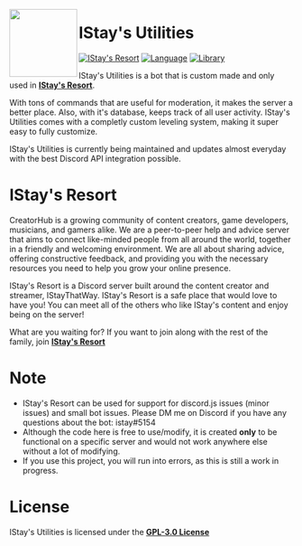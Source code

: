 <a href="https://dsc.gg/istay"><img width="120" height="120" align="left" style="float: left" src="https://i.imgur.com/hlXmbLe.png"></a>
# IStay's Utilities

[![IStay's Resort](https://img.shields.io/discord/713668933433163827?color=%235865F2&logo=discord&logoColor=%23ffffff&style=for-the-badge)](https://discord.gg/creatorhub)
[![Language](https://img.shields.io/github/languages/top/IStayThatWayCoding/istays-utilities?color=f0db4f&logoColor=white&style=for-the-badge)]()
[![Library](https://img.shields.io/badge/library-discord.js-5865f2?style=for-the-badge)](https://discord.js.org/#/)

IStay's Utilities is a bot that is custom made and only used in <a href="https://www.dsc.gg/istay">**IStay's Resort**</a>.

With tons of commands that are useful for moderation, it makes the server a better place. Also, with it's database, keeps track of all user activity. IStay's Utilities comes with a completly custom leveling system, making it super easy to fully customize.

IStay's Utilities is currently being maintained and updates almost everyday with the best Discord API integration possible.

# IStay's Resort

CreatorHub is a growing community of content creators, game developers, musicians, and gamers alike. We are a peer-to-peer help and advice server that aims to connect like-minded people from all around the world, together in a friendly and welcoming environment. We are all about sharing advice, offering constructive feedback, and providing you with the necessary resources you need to help you grow your online presence.

IStay's Resort is a Discord server built around the content creator and streamer, IStayThatWay. IStay's Resort is a safe place that would love to have you! You can meet all of the others who like IStay's content and enjoy being on the server!

What are you waiting for? If you want to join along with the rest of the family, join **[IStay's Resort](https://dsc.gg/istay)**

# Note
- IStay's Resort can be used for support for discord.js issues (minor issues) and small bot issues. Please DM me on Discord if you have any questions about the bot: istay#5154
- Although the code here is free to use/modify, it is created **only** to be functional on a specific server and would not work anywhere else without a lot of modifying.
- If you use this project, you will run into errors, as this is still a work in progress.

# License
IStay's Utilities is licensed under the **[GPL-3.0 License](./LICENSE)**